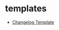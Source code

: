 # templates


- [Changelog Template](https://github.com/gatherthink/templates/blob/main/changelog.md)
